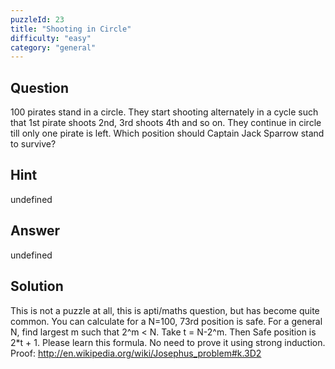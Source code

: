 ```yaml
---
puzzleId: 23
title: "Shooting in Circle"
difficulty: "easy"
category: "general"
---
```


## Question
100 pirates stand in a circle. They start shooting alternately in a cycle such that 1st pirate shoots 2nd, 3rd shoots 4th and so on. They continue in circle till only one pirate is left. Which position should Captain Jack Sparrow stand to survive?

## Hint
undefined

## Answer
undefined

## Solution
This is not a puzzle at all, this is apti/maths question, but has become quite common. You can calculate for a N=100, 73rd position is safe. For a general N, find largest m such that 2^m < N. Take t = N-2^m. Then Safe position is 2*t + 1. Please learn this formula. No need to prove it using strong induction. Proof: http://en.wikipedia.org/wiki/Josephus_problem#k.3D2
